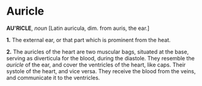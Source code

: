 # Auricle

**AU'RICLE**, _noun_ \[Latin auricula, dim. from auris, the ear.\]

**1.** The external ear, or that part which is prominent from the heat.

**2.** The auricles of the heart are two muscular bags, situated at the base, serving as diverticula for the blood, during the diastole. They resemble the _auricle_ of the ear, and cover the ventricles of the heart, like caps. Their systole of the heart, and vice versa. They receive the blood from the veins, and communicate it to the ventricles.
